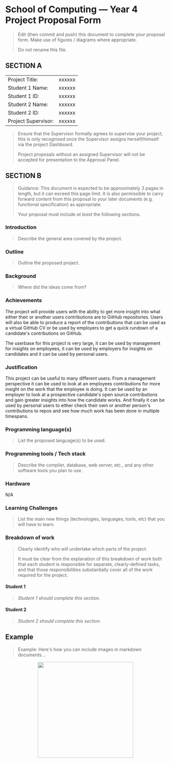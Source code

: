 # School of Computing &mdash; Year 4 Project Proposal Form

> Edit (then commit and push) this document to complete your proposal form.
> Make use of figures / diagrams where appropriate.
>
> Do not rename this file.

## SECTION A

|                     |                   |
|---------------------|-------------------|
|Project Title:       | xxxxxx            |
|Student 1 Name:      | xxxxxx            |
|Student 1 ID:        | xxxxxx            |
|Student 2 Name:      | xxxxxx            |
|Student 2 ID:        | xxxxxx            |
|Project Supervisor:  | xxxxxx            |

> Ensure that the Supervisor formally agrees to supervise your project; this is only recognised once the
> Supervisor assigns herself/himself via the project Dashboard.
>
> Project proposals without an assigned
> Supervisor will not be accepted for presentation to the Approval Panel.

## SECTION B

> Guidance: This document is expected to be approximately 3 pages in length, but it can exceed this page limit.
> It is also permissible to carry forward content from this proposal to your later documents (e.g. functional
> specification) as appropriate.
>
> Your proposal must include *at least* the following sections.


### Introduction

> Describe the general area covered by the project.

### Outline

> Outline the proposed project.

### Background

> Where did the ideas come from?

### Achievements

<!-- > What functions will the project provide? Who will the users be? -->
The project will provide users with the ability to get more insight into what either their or another users contributions are to GitHub repositories. Users will also be able to produce a report of the contributions that can be used as a virtual GitHub CV or be used by employers to get a quick rundown of a candidate's contributions on GitHub.

The userbase for this project is very large, it can be used by management for insights on employees, it can be used by employers for insights on candidates and it can be used by personal users.


### Justification

<!-- > Why/when/where/how will it be useful? -->
This project can be useful to many different users. From a management perspective it can be used to look at an employees contributions for more insight on the work that the employee is doing. It can be used by an employer to look at a prospective candidate's open source contributions and gain greater insights into how the candidate works. And finally it can be used by personal users to either check their own or another person's contributions to repos and see how much work has been done in multiple timespans.

### Programming language(s)

> List the proposed language(s) to be used.

### Programming tools / Tech stack

> Describe the compiler, database, web server, etc., and any other software tools you plan to use.

### Hardware

N/A

### Learning Challenges

> List the main new things (technologies, languages, tools, etc) that you will have to learn.

### Breakdown of work

> Clearly identify who will undertake which parts of the project.
>
> It must be clear from the explanation of this breakdown of work both that each student is responsible for
> separate, clearly-defined tasks, and that those responsibilities substantially cover all of the work required
> for the project.

#### Student 1

> *Student 1 should complete this section.*

#### Student 2

> *Student 2 should complete this section.*

## Example

> Example: Here's how you can include images in markdown documents...

<!-- Basically, just use HTML! -->

<p align="center">
  <img src="./res/cat.png" width="300px">
</p>
